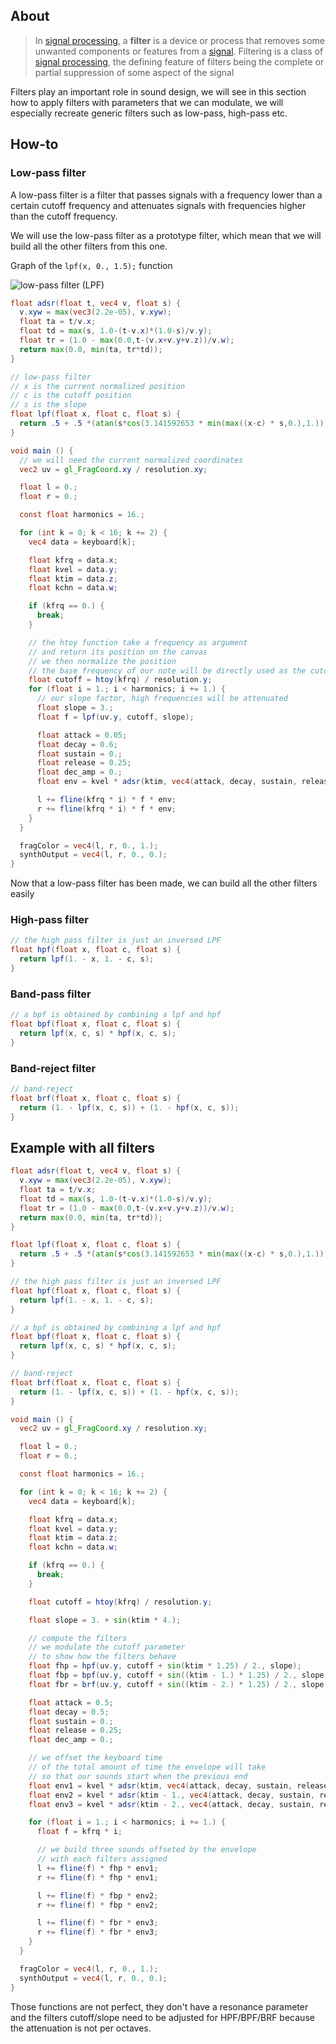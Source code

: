 ## About

> In [signal processing](https://en.wikipedia.org/wiki/Signal_processing), a **filter** is a device or process that removes some unwanted components or features from a [signal](https://en.wikipedia.org/wiki/Signal_(electronics)). Filtering is a class of [signal processing](https://en.wikipedia.org/wiki/Signal_processing), the defining feature of filters being the complete or partial suppression of some aspect of the signal

Filters play an important role in sound design, we will see in this section how to apply filters with parameters that we can modulate, we will especially recreate generic filters such as low-pass, high-pass etc. 

## How-to

### Low-pass filter

A low-pass filter is a filter that passes signals with a frequency lower than a certain cutoff frequency and attenuates signals with frequencies higher than the cutoff frequency.

We will use the low-pass filter as a prototype filter, which mean that we will build all the other filters from this one.

Graph of the `lpf(x, 0., 1.5);` function

![low-pass filter (LPF)](images/lpf.png)

```glsl
float adsr(float t, vec4 v, float s) {
  v.xyw = max(vec3(2.2e-05), v.xyw);
  float ta = t/v.x;
  float td = max(s, 1.0-(t-v.x)*(1.0-s)/v.y);
  float tr = (1.0 - max(0.0,t-(v.x+v.y+v.z))/v.w);
  return max(0.0, min(ta, tr*td));
}

// low-pass filter
// x is the current normalized position
// c is the cutoff position
// s is the slope
float lpf(float x, float c, float s) {
  return .5 + .5 *(atan(s*cos(3.141592653 * min(max((x-c) * s,0.),1.)))/atan(s));
}

void main () {
  // we will need the current normalized coordinates
  vec2 uv = gl_FragCoord.xy / resolution.xy;

  float l = 0.;
  float r = 0.;

  const float harmonics = 16.;

  for (int k = 0; k < 16; k += 2) {
    vec4 data = keyboard[k];

    float kfrq = data.x;
    float kvel = data.y;
    float ktim = data.z;
    float kchn = data.w;

    if (kfrq == 0.) {
      break; 
    }

    // the htoy function take a frequency as argument
    // and return its position on the canvas
    // we then normalize the position
    // the base frequency of our note will be directly used as the cutoff frequency
    float cutoff = htoy(kfrq) / resolution.y;
    for (float i = 1.; i < harmonics; i += 1.) {
      // our slope factor, high frequencies will be attenuated
      float slope = 3.;
      float f = lpf(uv.y, cutoff, slope);

      float attack = 0.05;
      float decay = 0.6;
      float sustain = 0.;
      float release = 0.25;
      float dec_amp = 0.;
      float env = kvel * adsr(ktim, vec4(attack, decay, sustain, release), dec_amp);

      l += fline(kfrq * i) * f * env;
      r += fline(kfrq * i) * f * env;
    }
  }

  fragColor = vec4(l, r, 0., 1.);
  synthOutput = vec4(l, r, 0., 0.);
}
```

Now that a low-pass filter has been made, we can build all the other filters easily

### High-pass filter

```glsl
// the high pass filter is just an inversed LPF
float hpf(float x, float c, float s) {
  return lpf(1. - x, 1. - c, s); 
}
```

### Band-pass filter

```glsl
// a bpf is obtained by combining a lpf and hpf
float bpf(float x, float c, float s) {
  return lpf(x, c, s) * hpf(x, c, s);
}
```

### Band-reject filter

```glsl
// band-reject
float brf(float x, float c, float s) {
  return (1. - lpf(x, c, s)) + (1. - hpf(x, c, s));
}
```

## Example with all filters 

```glsl
float adsr(float t, vec4 v, float s) {
  v.xyw = max(vec3(2.2e-05), v.xyw);
  float ta = t/v.x;
  float td = max(s, 1.0-(t-v.x)*(1.0-s)/v.y);
  float tr = (1.0 - max(0.0,t-(v.x+v.y+v.z))/v.w);
  return max(0.0, min(ta, tr*td));
}

float lpf(float x, float c, float s) {
  return .5 + .5 *(atan(s*cos(3.141592653 * min(max((x-c) * s,0.),1.)))/atan(s));
}

// the high pass filter is just an inversed LPF
float hpf(float x, float c, float s) {
  return lpf(1. - x, 1. - c, s); 
}

// a bpf is obtained by combining a lpf and hpf
float bpf(float x, float c, float s) {
  return lpf(x, c, s) * hpf(x, c, s);
}

// band-reject
float brf(float x, float c, float s) {
  return (1. - lpf(x, c, s)) + (1. - hpf(x, c, s));
}

void main () {
  vec2 uv = gl_FragCoord.xy / resolution.xy;

  float l = 0.;
  float r = 0.;

  const float harmonics = 16.;

  for (int k = 0; k < 16; k += 2) {
    vec4 data = keyboard[k];

    float kfrq = data.x;
    float kvel = data.y;
    float ktim = data.z;
    float kchn = data.w;

    if (kfrq == 0.) {
      break; 
    }

    float cutoff = htoy(kfrq) / resolution.y;

    float slope = 3. + sin(ktim * 4.);

    // compute the filters
    // we modulate the cutoff parameter
    // to show how the filters behave
    float fhp = hpf(uv.y, cutoff + sin(ktim * 1.25) / 2., slope);
    float fbp = bpf(uv.y, cutoff + sin((ktim - 1.) * 1.25) / 2., slope * 1.25);
    float fbr = brf(uv.y, cutoff + sin((ktim - 2.) * 1.25) / 2., slope * 1.5);

    float attack = 0.5;
    float decay = 0.5;
    float sustain = 0.;
    float release = 0.25;
    float dec_amp = 0.;

    // we offset the keyboard time
    // of the total amount of time the envelope will take
    // so that our sounds start when the previous end
    float env1 = kvel * adsr(ktim, vec4(attack, decay, sustain, release), dec_amp);
    float env2 = kvel * adsr(ktim - 1., vec4(attack, decay, sustain, release), dec_amp);
    float env3 = kvel * adsr(ktim - 2., vec4(attack, decay, sustain, release), dec_amp);

    for (float i = 1.; i < harmonics; i += 1.) {
      float f = kfrq * i;

      // we build three sounds offseted by the envelope
      // with each filters assigned
      l += fline(f) * fhp * env1;
      r += fline(f) * fhp * env1;

      l += fline(f) * fbp * env2;
      r += fline(f) * fbp * env2;

      l += fline(f) * fbr * env3;
      r += fline(f) * fbr * env3;
    }
  }

  fragColor = vec4(l, r, 0., 1.);
  synthOutput = vec4(l, r, 0., 0.);
}
```

Those functions are not perfect, they don't have a resonance parameter and the filters cutoff/slope need to be adjusted for HPF/BPF/BRF because the attenuation is not per octaves.